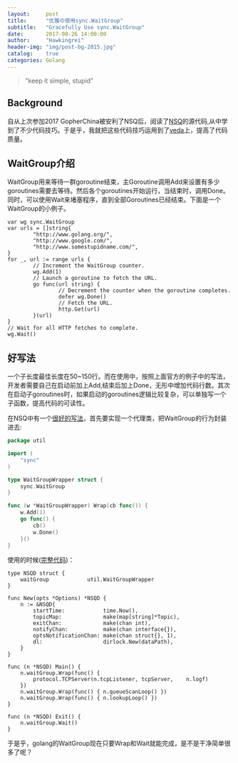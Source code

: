 ```yaml
---
layout:     post
title:      "优雅の使用sync.WaitGroup"
subtitle:   "Gracefully Use sync.WaitGroup"
date:       2017-08-26 14:00:00
author:     "Hawkingrei"
header-img: "img/post-bg-2015.jpg"
catalog:    true
categories: Golang
---
```


> "keep it simple, stupid"

## Background

自从上次参加2017 GopherChina被安利了NSQ后，阅读了[NSQ](https://github.com/nsqio/nsq)的源代码,从中学到了不少代码技巧。于是乎，我就把这些代码技巧运用到了[veda](https://github.com/hawkingrei/veda)上，提高了代码质量。

## WaitGroup介绍

WaitGroup用来等待一群goroutine结束，主Goroutine调用Add来设置有多少goroutines需要去等待。然后各个goroutines开始运行，当结束时，调用Done。同时，可以使用Wait来堵塞程序，直到全部Goroutines已经结束。下面是一个WaitGroup的小例子。

```golang
var wg sync.WaitGroup
var urls = []string{
        "http://www.golang.org/",
        "http://www.google.com/",
        "http://www.somestupidname.com/",
}
for _, url := range urls {
        // Increment the WaitGroup counter.
        wg.Add(1)
        // Launch a goroutine to fetch the URL.
        go func(url string) {
                // Decrement the counter when the goroutine completes.
                defer wg.Done()
                // Fetch the URL.
                http.Get(url)
        }(url)
}
// Wait for all HTTP fetches to complete.
wg.Wait()
``` 

## 好写法

一个子长度最佳长度在50~150行。而在使用中，按照上面官方的例子中的写法，开发者需要自己在启动前加上Add,结束后加上Done，无形中增加代码行数。其次在启动子goroutines时，如果启动的goroutines逻辑比较复杂，可以单独写一个子函数，提高代码的可读性。

在NSQ中有一个[很好的写法](https://github.com/nsqio/nsq/blob/master/internal/util/wait_group_wrapper.go)，首先要实现一个代理类，把WaitGroup的行为封装进去:

```go
package util

import (
	"sync"
)

type WaitGroupWrapper struct {
	sync.WaitGroup
}

func (w *WaitGroupWrapper) Wrap(cb func()) {
	w.Add(1)
	go func() {
		cb()
		w.Done()
	}()
}
```

使用的时候([完整代码](https://github.com/nsqio/nsq/blob/master/nsqd/nsqd.go))：


```golang
type NSQD struct {
	waitGroup            util.WaitGroupWrapper
}

func New(opts *Options) *NSQD {
	n := &NSQD{
		startTime:            time.Now(),
		topicMap:             make(map[string]*Topic),
		exitChan:             make(chan int),
		notifyChan:           make(chan interface{}),
		optsNotificationChan: make(chan struct{}, 1),
		dl:                   dirlock.New(dataPath),
	}
}

func (n *NSQD) Main() {
	n.waitGroup.Wrap(func() {
		protocol.TCPServer(n.tcpListener, tcpServer,	n.logf)
	})
	n.waitGroup.Wrap(func() { n.queueScanLoop() })
	n.waitGroup.Wrap(func() { n.lookupLoop() })
}

func (n *NSQD) Exit() {
	n.waitGroup.Wait()
}
```

于是乎，golang的WaitGroup现在只要Wrap和Wait就能完成，是不是干净简单很多了呢？


